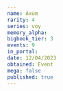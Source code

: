 ```yaml
---
name: Axum
rarity: 4
series: voy
memory_alpha:
bigbook_tier: 3
events: 9
in_portal:
date: 12/04/2023
obtained: Event
mega: false
published: true
---
```




